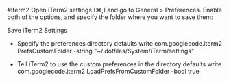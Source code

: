 
#Iterm2
Open iTerm2 settings (⌘,) and go to General > Preferences. Enable both of the options, and specify the folder where you want to save them:

Save iTerm2 Settings

- Specify the preferences directory
defaults write com.googlecode.iterm2 PrefsCustomFolder -string "~/.dotfiles/System/iTerm/settings"

- Tell iTerm2 to use the custom preferences in the directory
defaults write com.googlecode.iterm2 LoadPrefsFromCustomFolder -bool true
